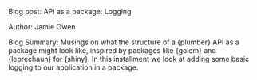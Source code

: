 Blog post: API as a package: Logging

Author: Jamie Owen

Blog Summary: Musings on what the structure of a {plumber} API as a package might look like, inspired by packages like {golem} and {leprechaun} for {shiny}. In this installment we look at adding some basic logging to our application in a package.
